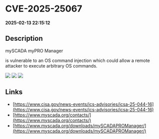 # CVE-2025-25067

**2025-02-13 22:15:12**

## Description
mySCADA myPRO Manager
 
is vulnerable to an OS command injection which could allow a remote attacker to execute arbitrary OS commands.

![](https://img.shields.io/static/v1?label=Score&message=9.3&color=red)
![](https://img.shields.io/static/v1?label=Severity&message=CRITICAL&color=red)
![](https://img.shields.io/static/v1?label=CWE&message=RCE&color=green)

## Links
- [https://www.cisa.gov/news-events/ics-advisories/icsa-25-044-16](https://www.cisa.gov/news-events/ics-advisories/icsa-25-044-16)
- [https://www.myscada.org/contacts/](https://www.myscada.org/contacts/)
- [https://www.myscada.org/downloads/mySCADAPROManager/](https://www.myscada.org/downloads/mySCADAPROManager/)
